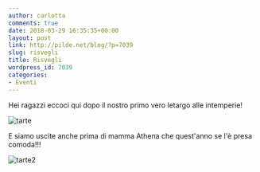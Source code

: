```yaml
---
author: carlotta
comments: true
date: 2018-03-29 16:35:35+00:00
layout: post
link: http://pilde.net/blog/?p=7039
slug: risvegli
title: Risvegli
wordpress_id: 7039
categories:
- Eventi
---
```


Hei ragazzi eccoci qui dopo il nostro primo vero letargo alle intemperie!

![tarte](http://pilde.net/blog/wp-content/uploads/2018/04/tarte.jpg)

E siamo uscite anche prima di mamma Athena che quest'anno se l'è presa comoda!!!

![tarte2](http://pilde.net/blog/wp-content/uploads/2018/04/tarte2.png)
